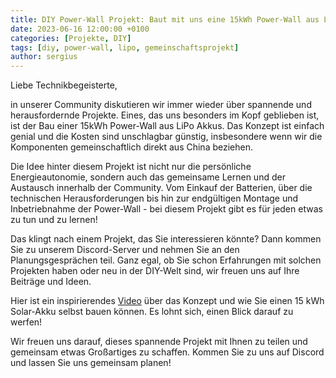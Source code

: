 ```yaml
---
title: DIY Power-Wall Projekt: Baut mit uns eine 15kWh Power-Wall aus LiPo Akkus!
date: 2023-06-16 12:00:00 +0100
categories: [Projekte, DIY]
tags: [diy, power-wall, lipo, gemeinschaftsprojekt]
author: sergius
---
```


Liebe Technikbegeisterte,

in unserer Community diskutieren wir immer wieder über spannende und herausfordernde Projekte. Eines, das uns besonders im Kopf geblieben ist, ist der Bau einer 15kWh Power-Wall aus LiPo Akkus. Das Konzept ist einfach genial und die Kosten sind unschlagbar günstig, insbesondere wenn wir die Komponenten gemeinschaftlich direkt aus China beziehen.

Die Idee hinter diesem Projekt ist nicht nur die persönliche Energieautonomie, sondern auch das gemeinsame Lernen und der Austausch innerhalb der Community. Vom Einkauf der Batterien, über die technischen Herausforderungen bis hin zur endgültigen Montage und Inbetriebnahme der Power-Wall - bei diesem Projekt gibt es für jeden etwas zu tun und zu lernen!

Das klingt nach einem Projekt, das Sie interessieren könnte? Dann kommen Sie zu unserem Discord-Server und nehmen Sie an den Planungsgesprächen teil. Ganz egal, ob Sie schon Erfahrungen mit solchen Projekten haben oder neu in der DIY-Welt sind, wir freuen uns auf Ihre Beiträge und Ideen.

Hier ist ein inspirierendes [Video](https://media.ccc.de/v/glt23-338-solar-akku-fr-alle-wie-du-einen-15-kwh-solar-akku-selber-baust-) über das Konzept und wie Sie einen 15 kWh Solar-Akku selbst bauen können. Es lohnt sich, einen Blick darauf zu werfen!

Wir freuen uns darauf, dieses spannende Projekt mit Ihnen zu teilen und gemeinsam etwas Großartiges zu schaffen. Kommen Sie zu uns auf Discord und lassen Sie uns gemeinsam planen!
